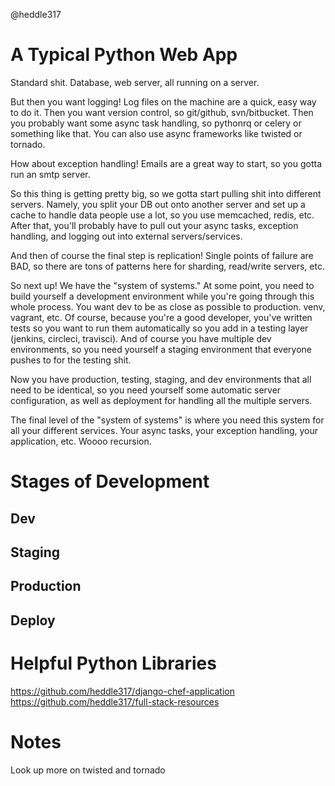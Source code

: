 @heddle317


A Typical Python Web App
========================

Standard shit. Database, web server, all running on a server.

But then you want logging! Log files on the machine are a quick, easy
way to do it. Then you want version control, so git/github,
svn/bitbucket. Then you probably want some async task handling, so
pythonrq or celery or something like that. You can also use async
frameworks like twisted or tornado.

How about exception handling! Emails are a great way to start, so you
gotta run an smtp server.

So this thing is getting pretty big, so we gotta start pulling shit into
different servers. Namely, you split your DB out onto another server and
set up a cache to handle data people use a lot, so you use memcached,
redis, etc. After that, you'll probably have to pull out your async
tasks, exception handling, and logging out into external
servers/services.

And then of course the final step is replication! Single points of
failure are BAD, so there are tons of patterns here for sharding,
read/write servers, etc.

So next up! We have the "system of systems." At some point, you need to
build yourself a development environment while you're going through this
whole process. You want dev to be as close as possible to production.
venv, vagrant, etc. Of course, because you're a good developer, you've
written tests so you want to run them automatically so you add in a
testing layer (jenkins, circleci, travisci). And of course you have
multiple dev environments, so you need yourself a staging environment
that everyone pushes to for the testing shit.

Now you have production, testing, staging, and dev environments that all
need to be identical, so you need yourself some automatic server
configuration, as well as deployment for handling all the multiple
servers.

The final level of the "system of systems" is where you need this system
for all your different services. Your async tasks, your exception
handling, your application, etc. Woooo recursion.


Stages of Development
=====================

Dev
---

Staging
-------

Production
----------

Deploy
------

Helpful Python Libraries
========================

https://github.com/heddle317/django-chef-application
https://github.com/heddle317/full-stack-resources

Notes
=====

Look up more on twisted and tornado
